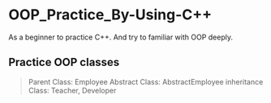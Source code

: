# OOP_Practice_By-Using-C++
As a beginner to practice C++. And try to familiar with OOP deeply.
## Practice OOP classes
>Parent Class: Employee
>Abstract Class: AbstractEmployee
>inheritance Class: Teacher, Developer
